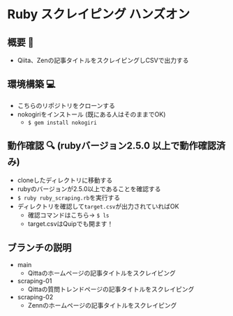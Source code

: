 # Ruby スクレイピング ハンズオン
## 概要 📝
- Qiita、Zenの記事タイトルをスクレイピングしCSVで出力する

## 環境構築 💻
- こちらのリポジトリをクローンする
- nokogiriをインストール (既にある人はそのままでOK)
  - `$ gem install nokogiri`

## 動作確認 🔍 (rubyバージョン2.5.0 以上で動作確認済み)
- cloneしたディレクトリに移動する
- rubyのバージョンが2.5.0以上であることを確認する
- `$ ruby ruby_scraping.rb`を実行する
- ディレクトリを確認して`target.csv`が出力されていればOK 
  - 確認コマンドはこちら→ `$ ls`
  - target.csvはQuipでも開ます！

## ブランチの説明
- main
  - Qittaのホームページの記事タイトルをスクレイピング
- scraping-01
  - Qittaの質問トレンドページの記事タイトルをスクレイピング
- scraping-02
  - Zennのホームページの記事タイトルをスクレイピング  

